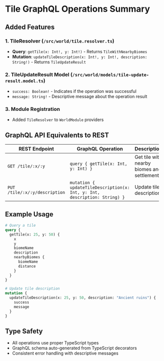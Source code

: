 # Tile GraphQL Operations Summary

## Added Features

### 1. TileResolver (`/src/world/tile.resolver.ts`)

- **Query**: `getTile(x: Int!, y: Int!)` - Returns `TileWithNearbyBiomes`
- **Mutation**: `updateTileDescription(x: Int!, y: Int!, description: String!)` - Returns `TileUpdateResult`

### 2. TileUpdateResult Model (`/src/world/models/tile-update-result.model.ts`)

- `success: Boolean!` - Indicates if the operation was successful
- `message: String!` - Descriptive message about the operation result

### 3. Module Registration

- Added `TileResolver` to `WorldModule` providers

## GraphQL API Equivalents to REST

| REST Endpoint                 | GraphQL Operation                                                         | Description                                 |
| ----------------------------- | ------------------------------------------------------------------------- | ------------------------------------------- |
| `GET /tile/:x/:y`             | `query { getTile(x: Int, y: Int) }`                                       | Get tile with nearby biomes and settlements |
| `PUT /tile/:x/:y/description` | `mutation { updateTileDescription(x: Int, y: Int, description: String) }` | Update tile description                     |

## Example Usage

```graphql
# Query a tile
query {
  getTile(x: 25, y: 50) {
    x
    y
    biomeName
    description
    nearbyBiomes {
      biomeName
      distance
    }
  }
}

# Update tile description
mutation {
  updateTileDescription(x: 25, y: 50, description: "Ancient ruins") {
    success
    message
  }
}
```

## Type Safety

- All operations use proper TypeScript types
- GraphQL schema auto-generated from TypeScript decorators
- Consistent error handling with descriptive messages
